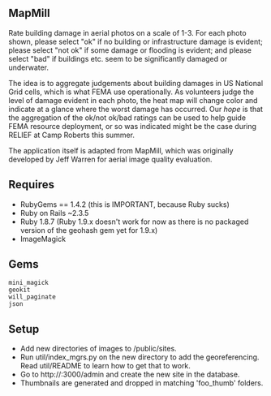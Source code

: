 ## MapMill ##

Rate building damage in aerial photos on a scale of 1-3. For each photo shown,
please select "ok" if no building or infrastructure damage is evident; please
select "not ok" if some damage or flooding is evident; and please select "bad"
if buildings etc. seem to be significantly damaged or underwater.

The idea is to aggregate judgements about building damages in US National Grid
cells, which is what FEMA use operationally.  As volunteers judge the level of
damage evident in each photo, the heat map will change color and indicate at a
glance where the worst damage has occurred. Our *hope* is that the aggregation
of the ok/not ok/bad ratings can be used to help guide FEMA resource
deployment, or so was indicated might be the case during RELIEF at Camp Roberts
this summer.

The application itself is adapted from MapMill, which was originally developed
by Jeff Warren for aerial image quality evaluation. 

## Requires ##

* RubyGems == 1.4.2 (this is IMPORTANT, because Ruby sucks)
* Ruby on Rails ~2.3.5
* Ruby 1.8.7 (Ruby 1.9.x doesn't work for now as there is no packaged version of the geohash gem yet for 1.9.x)
* ImageMagick

## Gems ##

    mini_magick
    geokit
    will_paginate
    json

## Setup ##

* Add new directories of images to /public/sites. 
* Run util/index_mgrs.py on the new directory to add the georeferencing. Read
util/README to learn how to get that to work.
* Go to http://<server>:3000/admin and create the new site in the database.
* Thumbnails are generated and dropped in matching 'foo_thumb' folders.

